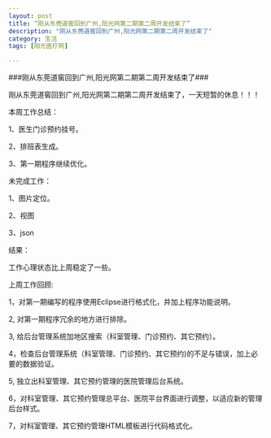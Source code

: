 ```yaml
---
layout: post
title: “刚从东莞道窖回到广州,阳光网第二期第二周开发结束了”
description: "刚从东莞道窖回到广州,阳光网第二期第二周开发结束了"  
category: 生活
tags: [阳光医疗网]

---
```


###刚从东莞道窖回到广州,阳光网第二期第二周开发结束了###
<p>刚从东莞道窖回到广州,阳光网第二期第二周开发结束了，一天短暂的休息！！！</p>
<p>本周工作总结：</p>
<p>1、医生门诊预约挂号。</p>
<p>2、排班表生成。</p>
<p>3、第一期程序继续优化。</p>
<p>未完成工作：</p>
<p>1、图片定位。</p>
<p>2、视图</p>
<p>3、json</p>
<p>结果：</p>
<p>工作心理状态比上周稳定了一些。</p>

<p>上周工作回顾:</p>
<p>1，对第一期编写的程序使用Eclipse进行格式化，并加上程序功能说明。</p>
<p>2, 对第一期程序冗余的地方进行排除。</p>
<p>3, 给后台管理系统加地区搜索（科室管理、门诊预约、其它预约）。</p>
<p>4，检查后台管理系统（科室管理、门诊预约、其它预约)的不足与错误，加上必要的数据验证。</p>
<p>5, 独立出科室管理、其它预约管理的医院管理后台系统。</p>
<p>6，对科室管理、其它预约管理总平台、医院平台界面进行调整，以适应新的管理后台样式。</p>
<p>7，对科室管理、其它预约管理HTML模板进行代码格式化。</p>